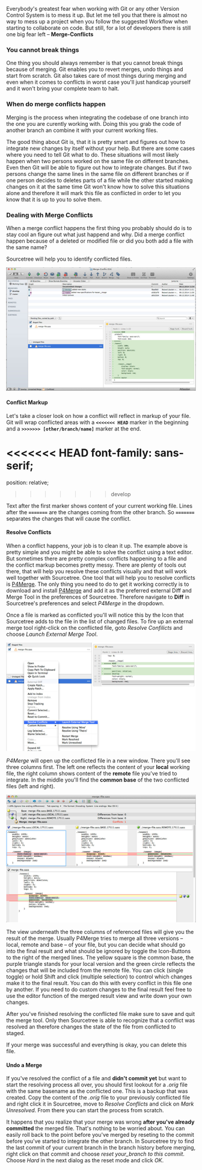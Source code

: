 Everybody's greatest fear when working with Git or any other Version Control System is to mess it up. But let me tell you that there is almost no way to mess up a project when you follow the suggested Workflow when starting to collaborate on code. But still, for a lot of developers there  is still one big fear left – **Merge-Conflicts**


### You cannot break things
One thing you should always remember is that you cannot break things because of merging. Git enables you to revert merges, undo things and start from scratch.
Git also takes care of most things during merging and even when it comes to conflicts in worst case you'll just handicap yourself and it won't bring your complete team to halt.

### When do merge conflicts happen
Merging is the process when integrating the codebase of one branch into the one you are curently working with. Doing this you grab the code of another branch an combine it with your current working files.

The good thing about Git is, that it is pretty smart and figures out how to integrate new changes by itself without your help. But there are some cases where you need to tell Git what to do. These situations will most likely happen when two persons worked on the same file on different branches. Even then Git will be able to figure out how to integrate changes. But if two persons change the same lines in the same file on different branches or if one person decides to deletes parts of a file while the other started making changes on it at the same time Git won't know how to solve this situations alone and therefore it will mark this file as conflicted in order to let you know that it is up to you to solve them.


### Dealing with Merge Conflicts
When a merge conflict happens the first thing you probably should do is to stay cool an figure out what just happend and why. Did a merge conflict happen because of a deleted or modified file or did you both add a file with the same name?

Sourcetree will help you to identify conflicted files.

![Conflicted Files](/img/content/collaboration/sourcetree-conflict-01.jpg "Conflicted Files")  


#### Conflict Markup
Let's take a closer look on how a conflict will reflect in markup of your file. Git will wrap conflicted areas with a **`<<<<<<< HEAD`** marker in the beginning and a **`>>>>>>> [other/branch/name]`** marker at the end.

<<<<<<< HEAD
font-family: sans-serif;
=======
position: relative;
>>>>>>> develop

Text after the first marker shows content of your current working file. Lines after the **`=======`** are the changes coming from the other branch. So **`=======`** separates the changes that will cause the conflict.


#### Resolve Conflicts
When a conflict happens, your job is to clean it up. The example above is pretty simple and you might be able to solve the conflict using a text editor. But sometimes there are pretty complex conflicts happening to a file and the conflict markup becomes pretty messy. There are plenty of tools out there, that will help you resolve these conflicts visually and that will work well together with Sourcetree. One tool that will help you to resolve conflicts is [P4Merge](http://www.perforce.com/product/components/perforce-visual-merge-and-diff-tools).
The only thing you need to do to get it working correctly is to download and install [P4Merge](http://www.perforce.com/product/components/perforce-visual-merge-and-diff-tools) and add it as the preferred external Diff and Merge Tool in the preferences of Sourcetree. Therefore navigate to **Diff** in Sourcetree's preferences and select *P4Merge* in the dropdown.

Once a file is marked as conflicted you'll will notice this by the Icon that Sourcetree adds to the file in the list of changed files. To fire up an external merge tool right-click on the conflicted file, goto *Resolve Confilicts* and choose *Launch External Merge Tool*.

![Conflicted Files](/img/content/collaboration/sourcetree-conflict-02.jpg "Conflicted Files")

*P4Merge* will open up the conflicted file in a new window. There you'll see three columns first. The left one reflects the content of your **local** working file, the right column shows content of the **remote** file you've tried to integrate. In the middle you'll find the **common base** of the two conflicted files (left and right).

![Conflicted Files](/img/content/collaboration/sourcetree-conflict-03.jpg "Conflicted Files")

The view underneath the three columns of referenced files will give you the result of the merge. Usually P4Merge tries to merge all three versions – local, remote and base – of your file, but you can decide what should go into the final result and what should be ignored by toggle the Icon-Buttons to the right of the merged lines. The yellow square is the common base, the purple triangle stands for your local version and the green circle reflects the changes that will be included from the remote file. You can click (single toggle) or hold Shift and click (multiple selection) to control which changes make it to the final result. You can do this with every conflict in this file one by another. If you need to do custom changes to the final result feel free to use the editor function of the merged result view and write down your own changes.

After you've finished resolving the conflicted file make sure to save and quit the merge tool. Only then Sourcetree is able to recognize that a conflict was resolved an therefore changes the state of the file from conflicted to staged.

If your merge was successful and everything is okay, you can delete this file.

#### Undo a Merge

If you've resolved the conflict of a file and **didn't commit yet** but want to start the resolving process all over, you should first lookout for a *.orig* file with the same basename as the conflicted one. This is a backup that was created. Copy the content of the *.orig* file to your previously conflicted file and right click it in Sourcetree, move to *Resolve Conflicts* and click on *Mark Unresolved*. From there you can start the process from scratch.

It happens that you realize that your merge was wrong **after you've already committed** the merged file. That's nothing to be worried about. You can easily roll back to the point before you've merged by reseting to the commit before you've started to integrate the other branch. In Sourcetree try to find the last commit of your current branch in the branch history before merging, right click on that commit and choose *reset *your_branch* to this commit*. Choose *Hard* in the next dialog as the reset mode and click *OK*.

